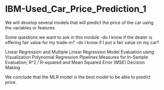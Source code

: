 # IBM-Used_Car_Price_Prediction_1
We will develop several models that will predict the price of the car using the variables or features.

Some questions we want to ask in this module
-do I know if the dealer is offering fair value for my trade-in?
-do I know if I put a fair value on my car?

Linear Regression and Multiple Linear Regression
Model Evaluation using Visualization
Polynomial Regression 
Pipelines
Measures for In-Sample Evaluation; R^2 / R-squared and Mean Squared Error (MSE)
Decision Making

We conclude that the MLR model is the best model to be able to predict price.
